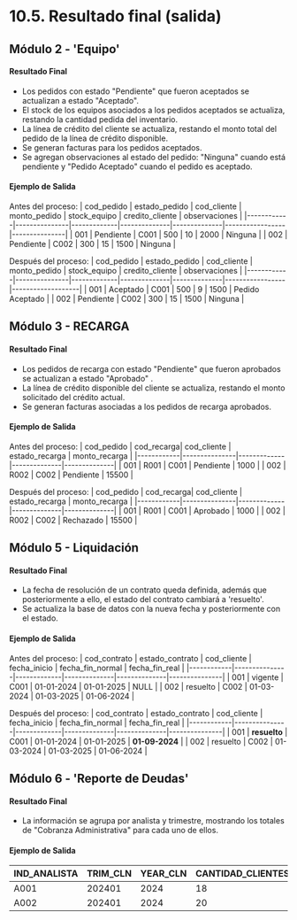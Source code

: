 # 10.5. Resultado final (salida)

## Módulo 2 - 'Equipo'
#### Resultado Final
- Los pedidos con estado "Pendiente" que fueron aceptados se actualizan a estado "Aceptado".
- El stock de los equipos asociados a los pedidos aceptados se actualiza, restando la cantidad pedida del inventario.
- La línea de crédito del cliente se actualiza, restando el monto total del pedido de la línea de crédito disponible.
- Se generan facturas para los pedidos aceptados.
- Se agregan observaciones al estado del pedido: "Ninguna" cuando está pendiente y "Pedido Aceptado" cuando el pedido es aceptado.

#### Ejemplo de Salida
Antes del proceso:
| cod_pedido | estado_pedido | cod_cliente | monto_pedido | stock_equipo | credito_cliente | observaciones |
|------------|---------------|-------------|--------------|--------------|-----------------|---------------|
| 001        | Pendiente     | C001        | 500          | 10           | 2000            | Ninguna       |
| 002        | Pendiente     | C002        | 300          | 15           | 1500            | Ninguna       |

Después del proceso:
| cod_pedido | estado_pedido | cod_cliente | monto_pedido | stock_equipo | credito_cliente | observaciones     |
|------------|---------------|-------------|--------------|--------------|-----------------|-------------------|
| 001        | Aceptado      | C001        | 500          | 9            | 1500            | Pedido Aceptado   |
| 002        | Pendiente     | C002        | 300          | 15           | 1500            | Ninguna           |

## Módulo 3 - RECARGA

#### Resultado Final
- Los pedidos de recarga con estado "Pendiente" que fueron aprobados se actualizan a estado "Aprobado" .
- La línea de crédito disponible del cliente se actualiza, restando el monto solicitado del crédito actual.
- Se generan facturas asociadas a los pedidos de recarga aprobados.


#### Ejemplo de Salida
Antes del proceso:
| cod_pedido | cod_recarga| cod_cliente | estado_recarga | monto_recarga | 
|------------|---------------|-------------|--------------|--------------|
| 001        | R001     | C001        |   Pendiente        | 1000           | 
| 002        | R002     | C002        | Pendiente          | 15500            | 

Después del proceso:
| cod_pedido | cod_recarga| cod_cliente | estado_recarga | monto_recarga | 
|------------|---------------|-------------|--------------|--------------|
| 001        | R001     | C001        |   Aprobado       | 1000           | 
| 002        | R002     | C002        | Rechazado          | 15500            | 

## Módulo 5 - Liquidación

#### Resultado Final
- La fecha de resolución de un contrato queda definida, además que posteriormente a ello, el estado del contrato cambiará a 'resuelto'.
- Se actualiza la base de datos con la nueva fecha y posteriormente con el estado.

#### Ejemplo de Salida
Antes del proceso:
| cod_contrato | estado_contrato | cod_cliente  | fecha_inicio | fecha_fin_normal | fecha_fin_real |
|------------|---------------|-------------|--------------|--------------|---------------|
| 001        | vigente     | C001        |   01-01-2024        | 01-01-2025           | NULL           |
| 002        | resuelto     | C002        | 01-03-2024          | 01-03-2025           | 01-06-2024          |

Después del proceso:
| cod_contrato | estado_contrato | cod_cliente  | fecha_inicio | fecha_fin_normal | fecha_fin_real |
|------------|---------------|-------------|--------------|--------------|---------------|
| 001        | **resuelto**     | C001        |   01-01-2024        | 01-01-2025           | **01-09-2024**          |
| 002        | resuelto     | C002        | 01-03-2024          | 01-03-2025           | 01-06-2024          |

## Módulo 6 - 'Reporte de Deudas'

#### Resultado Final

- La información se agrupa por analista y trimestre, mostrando los totales de "Cobranza Administrativa" para cada uno de ellos.

#### Ejemplo de Salida

| IND_ANALISTA | TRIM_CLN | YEAR_CLN | CANTIDAD_CLIENTES_COBRANZA_ADMIN_TRIMESTRE |
|--------------|----------|----------|--------------------------------------------|
| A001         | 202401   | 2024     | 18                                         |
| A002         | 202401   | 2024     | 20                                          |